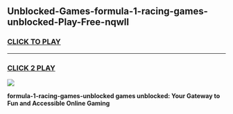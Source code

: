 
## Unblocked-Games-formula-1-racing-games-unblocked-Play-Free-nqwll
<h3>
<a href="https://premium76.site?title=formula-1-racing-games-unblocked&ref=22A">CLICK TO PLAY</a></h3>
<hr>

<h3>
<a href="https://premium76.site?title=formula-1-racing-games-unblocked&ref=22A">CLICK 2 PLAY</a>
  
</h3>

<a href="https://premium76.site?title=formula-1-racing-games-unblocked&ref=22A"><img src="https://clearcache.store/games.png"></a>


**formula-1-racing-games-unblocked games unblocked: Your Gateway to Fun and Accessible Online Gaming**
